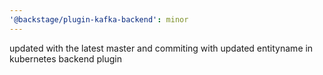```yaml
---
'@backstage/plugin-kafka-backend': minor
---
```


updated with the latest master and commiting with updated entityname in kubernetes backend plugin
